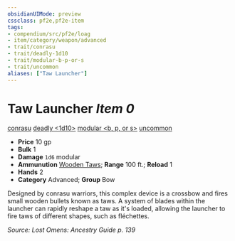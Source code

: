 ```yaml
---
obsidianUIMode: preview
cssclass: pf2e,pf2e-item
tags:
- compendium/src/pf2e/loag
- item/category/weapon/advanced
- trait/conrasu
- trait/deadly-1d10
- trait/modular-b-p-or-s
- trait/uncommon
aliases: ["Taw Launcher"]
---
```

# Taw Launcher *Item 0*  
[conrasu](/rules/traits/conrasu-loag.md)  [deadly <1d10>](/rules/traits/deadly.md)  [modular <b, p, or s>](/rules/traits/modular-logm.md)  [uncommon](/rules/traits/uncommon.md)  

- **Price** 10 gp
- **Bulk** 1
- **Damage** `1d6` modular
- **Ammunution** [Wooden Taws](/compendium/equipment/items/wooden-taws-loag.md); **Range** 100 ft.; **Reload** 1
- **Hands** 2
- **Category** Advanced; **Group** Bow 

Designed by conrasu warriors, this complex device is a crossbow and fires small wooden bullets known as taws. A system of blades within the launcher can rapidly reshape a taw as it's loaded, allowing the launcher to fire taws of different shapes, such as fléchettes.

*Source: Lost Omens: Ancestry Guide p. 139*